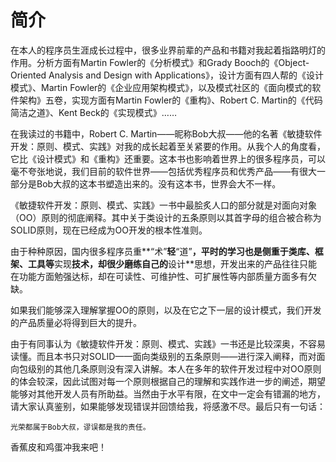 # 简介

在本人的程序员生涯成长过程中，很多业界前辈的产品和书籍对我起着指路明灯的作用。分析方面有Martin Fowler的《分析模式》和Grady Booch的《Object-Oriented Analysis and Design with Applications》，设计方面有四人帮的《设计模式》、Martin Fowler的《企业应用架构模式》，以及模式社区的《面向模式的软件架构》五卷，实现方面有Martin Fowler的《重构》、Robert C. Martin的《代码简洁之道》、Kent Beck的《实现模式》……

在我读过的书籍中，Robert C. Martin——昵称Bob大叔——他的名著《敏捷软件开发：原则、模式、实践》对我的成长起着至关紧要的作用。从我个人的角度看，它比《设计模式》和《重构》还重要。这本书也影响着世界上的很多程序员，可以毫不夸张地说，我们目前的软件世界——包括优秀程序员和优秀产品——有很大一部分是Bob大叔的这本书塑造出来的。没有这本书，世界会大不一样。

《敏捷软件开发：原则、模式、实践》一书中最脍炙人口的部分就是对面向对象（OO）原则的彻底阐释。其中关于类设计的五条原则以其首字母的组合被合称为SOLID原则，现在已经成为OO开发的根本性准则。

由于种种原因，国内很多程序员重**“术”**轻**“道”**，平时的学习也是侧重于类库、框架、工具等**实现**技术，却很少磨练自己的**设计**思想，开发出来的产品往往只能在功能方面勉强达标，却在可读性、可维护性、可扩展性等内部质量方面多有欠缺。

如果我们能够深入理解掌握OO的原则，以及在它之下一层的设计模式，我们开发的产品质量必将得到巨大的提升。

由于有同事认为《敏捷软件开发：原则、模式、实践》一书还是比较深奥，不容易读懂。而且本书只对SOLID——面向类级别的五条原则——进行深入阐释，而对面向包级别的其他几条原则没有深入讲解。本人在多年的软件开发过程中对OO原则的体会较深，因此试图对每一个原则根据自己的理解和实践作进一步的阐述，期望能够对其他开发人员有所助益。当然由于水平有限，在文中一定会有错漏的地方，请大家认真鉴别，如果能够发现错误并回馈给我，将感激不尽。最后只有一句话：

	光荣都属于Bob大叔，谬误都是我的责任。
	
香蕉皮和鸡蛋冲我来吧！